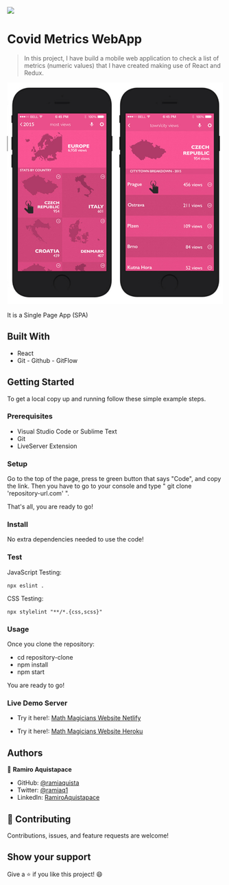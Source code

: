 ![](https://img.shields.io/badge/Microverse-blueviolet)

# Covid Metrics WebApp

> In this project, I have build a mobile web application to check a list of metrics (numeric values) that I have created making use of React and Redux.


![screenshot](./readme-img.png)

It is a Single Page App (SPA)


## Built With

- React
- Git - Github - GitFlow


## Getting Started

To get a local copy up and running follow these simple example steps.

### Prerequisites

- Visual Studio Code or Sublime Text
- Git
- LiveServer Extension


### Setup

Go to the top of the page, press te green button that says "Code", and copy the link. Then you have to go to your console and type " git clone 'repository-url.com' ".

That's all, you are ready to go!

### Install

No extra dependencies needed to use the code!

### Test

JavaScript Testing:
```
npx eslint .
```

CSS Testing:
```
npx stylelint "**/*.{css,scss}"
```

### Usage

Once you clone the repository:
 - cd repository-clone
 - npm install
 - npm start

You are ready to go!

### Live Demo Server

- Try it here!: [Math Magicians Website Netlify](https://nostalgic-nightingale-0e49bd.netlify.app/)

- Try it here!: [Math Magicians Website Heroku](https://math-magicians-conf1g.herokuapp.com/)


## Authors

👤 **Ramiro Aquistapace**

- GitHub: [@ramiaquista](https://github.com/ramiaquista)
- Twitter: [@ramiaq1](https://twitter.com/ramiaq1)
- LinkedIn: [RamiroAquistapace](https://www.linkedin.com/in/ramiro-aquistapace-32b61b204/)
## 🤝 Contributing

Contributions, issues, and feature requests are welcome!


## Show your support

Give a ⭐️ if you like this project! 😄